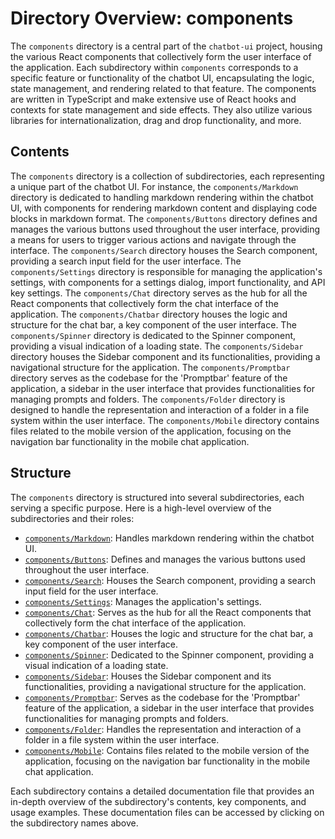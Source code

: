 
# Directory Overview: components

The `components` directory is a central part of the `chatbot-ui` project, housing the various React components that collectively form the user interface of the application. Each subdirectory within `components` corresponds to a specific feature or functionality of the chatbot UI, encapsulating the logic, state management, and rendering related to that feature. The components are written in TypeScript and make extensive use of React hooks and contexts for state management and side effects. They also utilize various libraries for internationalization, drag and drop functionality, and more.

## Contents

The `components` directory is a collection of subdirectories, each representing a unique part of the chatbot UI. For instance, the `components/Markdown` directory is dedicated to handling markdown rendering within the chatbot UI, with components for rendering markdown content and displaying code blocks in markdown format. The `components/Buttons` directory defines and manages the various buttons used throughout the user interface, providing a means for users to trigger various actions and navigate through the interface. The `components/Search` directory houses the Search component, providing a search input field for the user interface. The `components/Settings` directory is responsible for managing the application's settings, with components for a settings dialog, import functionality, and API key settings. The `components/Chat` directory serves as the hub for all the React components that collectively form the chat interface of the application. The `components/Chatbar` directory houses the logic and structure for the chat bar, a key component of the user interface. The `components/Spinner` directory is dedicated to the Spinner component, providing a visual indication of a loading state. The `components/Sidebar` directory houses the Sidebar component and its functionalities, providing a navigational structure for the application. The `components/Promptbar` directory serves as the codebase for the 'Promptbar' feature of the application, a sidebar in the user interface that provides functionalities for managing prompts and folders. The `components/Folder` directory is designed to handle the representation and interaction of a folder in a file system within the user interface. The `components/Mobile` directory contains files related to the mobile version of the application, focusing on the navigation bar functionality in the mobile chat application.

## Structure

The `components` directory is structured into several subdirectories, each serving a specific purpose. Here is a high-level overview of the subdirectories and their roles:

- [`components/Markdown`](Markdown.md): Handles markdown rendering within the chatbot UI.
- [`components/Buttons`](Buttons.md): Defines and manages the various buttons used throughout the user interface.
- [`components/Search`](Search.md): Houses the Search component, providing a search input field for the user interface.
- [`components/Settings`](Settings.md): Manages the application's settings.
- [`components/Chat`](Chat.md): Serves as the hub for all the React components that collectively form the chat interface of the application.
- [`components/Chatbar`](Chatbar.md): Houses the logic and structure for the chat bar, a key component of the user interface.
- [`components/Spinner`](Spinner.md): Dedicated to the Spinner component, providing a visual indication of a loading state.
- [`components/Sidebar`](Sidebar.md): Houses the Sidebar component and its functionalities, providing a navigational structure for the application.
- [`components/Promptbar`](Promptbar.md): Serves as the codebase for the 'Promptbar' feature of the application, a sidebar in the user interface that provides functionalities for managing prompts and folders.
- [`components/Folder`](Folder.md): Handles the representation and interaction of a folder in a file system within the user interface.
- [`components/Mobile`](Mobile.md): Contains files related to the mobile version of the application, focusing on the navigation bar functionality in the mobile chat application.

Each subdirectory contains a detailed documentation file that provides an in-depth overview of the subdirectory's contents, key components, and usage examples. These documentation files can be accessed by clicking on the subdirectory names above.
